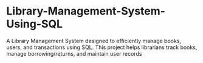 # Library-Management-System-Using-SQL
A Library Management System designed to efficiently manage books, users, and transactions using SQL. This project helps librarians track books, manage borrowing/returns, and maintain user records
